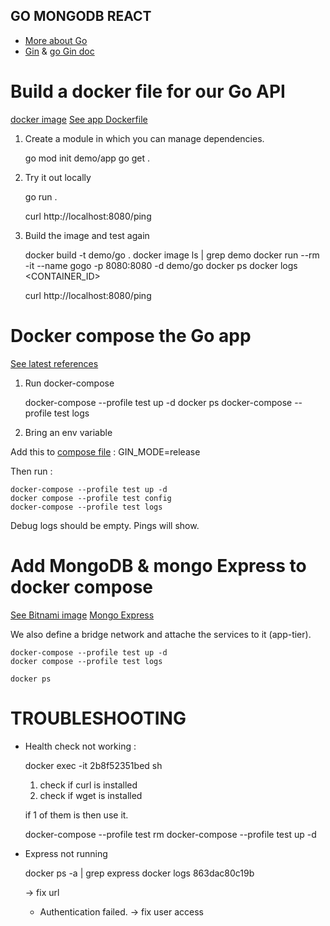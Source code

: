 GO MONGODB REACT
----------------

- [More about Go](https://go.dev/solutions/cloud)
- [Gin](https://pkg.go.dev/github.com/gin-gonic/gin) & [go Gin doc](https://go.dev/doc/tutorial/web-service-gin)


# Build a docker file for our Go API

[docker image](https://hub.docker.com/_/golang)
[See app Dockerfile](app/Dockerfile)

1. Create a module in which you can manage dependencies.

    go mod init demo/app
    go get .

2. Try it out locally

    go run .

    curl http://localhost:8080/ping

3. Build the image and test again

    docker build -t demo/go .
    docker image ls | grep demo
    docker run --rm -it --name gogo -p 8080:8080 -d demo/go
    docker ps
    docker logs <CONTAINER_ID>

    curl http://localhost:8080/ping

# Docker compose the Go app

[See latest references](https://docs.docker.com/compose/compose-file/03-compose-file/)

1. Run docker-compose

    docker-compose --profile test up -d
    docker ps
    docker-compose --profile test logs

2. Bring an env variable

Add this to [compose file](compose.yaml) :
    GIN_MODE=release

Then run :

    docker-compose --profile test up -d
    docker compose --profile test config
    docker-compose --profile test logs

Debug logs should be empty. Pings will show.


# Add MongoDB & mongo Express to docker compose

[See Bitnami image](https://hub.docker.com/r/bitnami/mongodb)
[Mongo Express](https://hub.docker.com/_/mongo-express)

We also define a bridge network and attache the services to it (app-tier).


    docker-compose --profile test up -d
    docker compose --profile test logs

    docker ps


# TROUBLESHOOTING

- Health check not working :

    docker exec -it 2b8f52351bed sh

    1. check if curl is installed
    2. check if wget is installed

    if 1 of them is then use it.

    docker-compose --profile test rm
    docker-compose --profile test up -d


- Express not running

    docker ps -a | grep express
    docker logs 863dac80c19b

    -> fix url

    + Authentication failed.
    -> fix user access